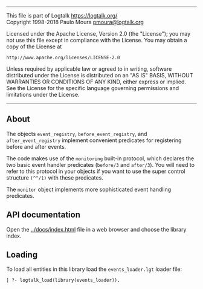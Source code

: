 ________________________________________________________________________

This file is part of Logtalk <https://logtalk.org/>  
Copyright 1998-2018 Paulo Moura <pmoura@logtalk.org>

Licensed under the Apache License, Version 2.0 (the "License");
you may not use this file except in compliance with the License.
You may obtain a copy of the License at

    http://www.apache.org/licenses/LICENSE-2.0

Unless required by applicable law or agreed to in writing, software
distributed under the License is distributed on an "AS IS" BASIS,
WITHOUT WARRANTIES OR CONDITIONS OF ANY KIND, either express or implied.
See the License for the specific language governing permissions and
limitations under the License.
________________________________________________________________________


About
-----

The objects `event_registry`, `before_event_registry`, and `after_event_registry`
implement convenient predicates for registering before and after events.

The code makes use of the `monitoring` built-in protocol, which declares the two
basic event handler predicates (`before/3` and `after/3`). You will need to refer
to this protocol in your objects if you want to use the super control structure
`(^^/1)` with these predicates.

The `monitor` object implements more sophisticated event handling predicates.


API documentation
-----------------

Open the [../docs/index.html](../docs/index.html) file in a web browser
and choose the library index.


Loading
-------

To load all entities in this library load the `events_loader.lgt` loader 
file:

	| ?- logtalk_load(library(events_loader)).
